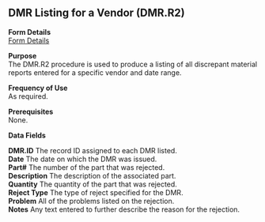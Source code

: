 ##  DMR Listing for a Vendor (DMR.R2)

<PageHeader />

**Form Details**  
[ Form Details ](DMR-R2-1/README.md)   

**Purpose**  
The DMR.R2 procedure is used to produce a listing of all discrepant material
reports entered for a specific vendor and date range.

**Frequency of Use**  
As required.

**Prerequisites**  
None.

**Data Fields**

**DMR.ID** The record ID assigned to each DMR listed.  
**Date** The date on which the DMR was issued.  
**Part#** The number of the part that was rejected.  
**Description** The description of the associated part.  
**Quantity** The quantity of the part that was rejected.  
**Reject Type** The type of reject specified for the DMR.  
**Problem** All of the problems listed on the rejection.  
**Notes** Any text entered to further describe the reason for the rejection.  
  
<badge text= "Version 8.10.57" vertical="middle" />

<PageFooter />